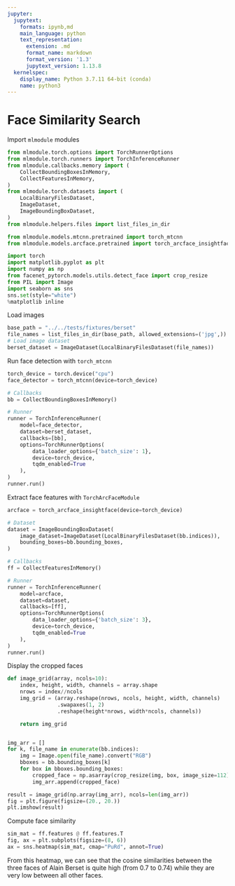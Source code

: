 ```yaml
---
jupyter:
  jupytext:
    formats: ipynb,md
    main_language: python
    text_representation:
      extension: .md
      format_name: markdown
      format_version: '1.3'
      jupytext_version: 1.13.8
  kernelspec:
    display_name: Python 3.7.11 64-bit (conda)
    name: python3
---
```


# Face Similarity Search


Import `mlmodule` modules

```python
from mlmodule.torch.options import TorchRunnerOptions
from mlmodule.torch.runners import TorchInferenceRunner
from mlmodule.callbacks.memory import (
    CollectBoundingBoxesInMemory,
    CollectFeaturesInMemory,
)
from mlmodule.torch.datasets import (
    LocalBinaryFilesDataset,
    ImageDataset,
    ImageBoundingBoxDataset,
)
from mlmodule.helpers.files import list_files_in_dir

from mlmodule.models.mtcnn.pretrained import torch_mtcnn
from mlmodule.models.arcface.pretrained import torch_arcface_insightface

import torch
import matplotlib.pyplot as plt
import numpy as np
from facenet_pytorch.models.utils.detect_face import crop_resize
from PIL import Image
import seaborn as sns
sns.set(style="white")
%matplotlib inline

```

Load images

```python
base_path = "../../tests/fixtures/berset"
file_names = list_files_in_dir(base_path, allowed_extensions=('jpg',))
# Load image dataset
berset_dataset = ImageDataset(LocalBinaryFilesDataset(file_names))

```

Run face detection with `torch_mtcnn`

```python
torch_device = torch.device("cpu")
face_detector = torch_mtcnn(device=torch_device)

# Callbacks
bb = CollectBoundingBoxesInMemory()

# Runner
runner = TorchInferenceRunner(
    model=face_detector,
    dataset=berset_dataset,
    callbacks=[bb],
    options=TorchRunnerOptions(
        data_loader_options={'batch_size': 1},
        device=torch_device,
        tqdm_enabled=True
    ),
)
runner.run()
```

Extract face features with `TorchArcFaceModule`

```python
arcface = torch_arcface_insightface(device=torch_device)

# Dataset
dataset = ImageBoundingBoxDataset(
    image_dataset=ImageDataset(LocalBinaryFilesDataset(bb.indices)),
    bounding_boxes=bb.bounding_boxes,
)

# Callbacks
ff = CollectFeaturesInMemory()

# Runner
runner = TorchInferenceRunner(
    model=arcface,
    dataset=dataset,
    callbacks=[ff],
    options=TorchRunnerOptions(
        data_loader_options={'batch_size': 3},
        device=torch_device,
        tqdm_enabled=True
    ),
)
runner.run()
```

Display the cropped faces

```python
def image_grid(array, ncols=10):
    index, height, width, channels = array.shape
    nrows = index//ncols
    img_grid = (array.reshape(nrows, ncols, height, width, channels)
                .swapaxes(1, 2)
                .reshape(height*nrows, width*ncols, channels))

    return img_grid


img_arr = []
for k, file_name in enumerate(bb.indices):
    img = Image.open(file_name).convert("RGB")
    bboxes = bb.bounding_boxes[k]
    for box in bboxes.bounding_boxes:
        cropped_face = np.asarray(crop_resize(img, box, image_size=112))
        img_arr.append(cropped_face)

result = image_grid(np.array(img_arr), ncols=len(img_arr))
fig = plt.figure(figsize=(20., 20.))
plt.imshow(result)

```

Compute face similarity

```python
sim_mat = ff.features @ ff.features.T
fig, ax = plt.subplots(figsize=(8, 6))
ax = sns.heatmap(sim_mat, cmap="PuRd", annot=True)

```

From this heatmap, we can see that the cosine similarities between the three faces of Alain Berset is quite high (from 0.7 to 0.74) while they are very low between all other faces.

